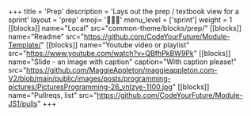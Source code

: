 +++
title = 'Prep'
description = 'Lays out the prep / textbook view for a sprint'
layout = 'prep'
emoji= '🧑🏾‍💻'
menu_level = ['sprint']
weight = 1
[[blocks]]
name="Local"
src="common-theme/blocks/prep/"
[[blocks]]
name="Readme"
src="https://github.com/CodeYourFuture/Module-Template/"
[[blocks]]
name="Youtube video or playlist"
src="https://www.youtube.com/watch?v=QBfhPkBW9Pk"
[[blocks]]
name="Slide - an image with caption"
caption="With caption please!"
src="https://github.com/MaggieAppleton/maggieappleton.com-V2/blob/main/public/images/posts/programming-pictures/PicturesProgramming-26_vnlzye-1100.jpg"
[[blocks]]
name="Pullreqs, list"
src="https://github.com/CodeYourFuture/Module-JS1/pulls"
+++
